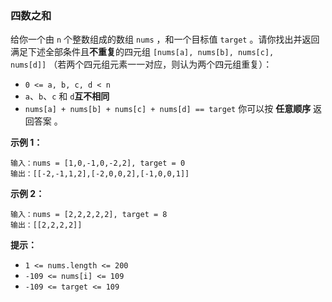 ### 四数之和 ###
给你一个由 `n` 个整数组成的数组 `nums` ，和一个目标值 `target` 。请你找出并返回满足下述全部条件且**不重复**的四元组 `[nums[a], nums[b], nums[c], nums[d]]` （若两个四元组元素一一对应，则认为两个四元组重复）：

* `0 <= a, b, c, d < n`
* `a`、`b`、`c` 和 `d`**互不相同**
* `nums[a] + nums[b] + nums[c] + nums[d] == target`
你可以按 **任意顺序** 返回答案 。



**示例 1：**

```
输入：nums = [1,0,-1,0,-2,2], target = 0
输出：[[-2,-1,1,2],[-2,0,0,2],[-1,0,0,1]]
```

**示例 2：**

```
输入：nums = [2,2,2,2,2], target = 8
输出：[[2,2,2,2]]
```



**提示：**

* `1 <= nums.length <= 200`
* `-109 <= nums[i] <= 109`
* `-109 <= target <= 109`

